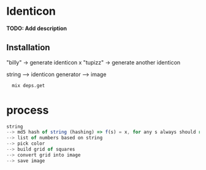 # Identicon

**TODO: Add description**

## Installation

"billy" -> generate identicon x
"tupizz" -> generate another identicon


string 
--> identicon generator 
--> image


```bash
  mix deps.get
```


# process


```js
string 
--> md5 hash of string (hashing) => f(s) = x, for any s always should return x
--> list of numbers based on string 
--> pick color 
--> build grid of squares 
--> convert grid into image 
--> save image
```